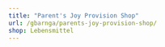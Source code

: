 ```yaml
---
title: "Parent's Joy Provision Shop"
url: /gbarnga/parents-joy-provision-shop/
shop: Lebensmittel
---
```


